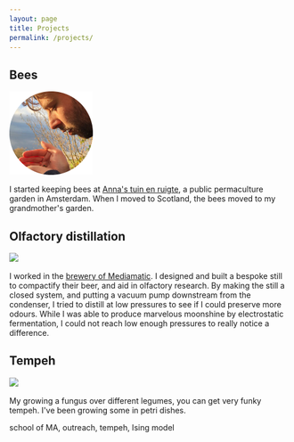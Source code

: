 ```yaml
---
layout: page
title: Projects
permalink: /projects/
---
```


<h2 class="main-col66"> Bees </h2>
<section class="main-col33 bottom-1">
		<img src="/assets/bees.png" width="150">
</section>
<p class="main-col66 bottom-1">I started keeping bees at <a href="http://annastuinenruigte.nl/en/welcome/" target="_blank">Anna's tuin en ruigte</a>, a public permaculture garden in Amsterdam. When I moved to Scotland, the bees moved to my grandmother's garden. </p>

<h2 class="main-col66"> Olfactory distillation </h2>
<section class="main-col33 bottom-1">
		<img src="/assets/distill.png" width="150">
</section>
<p class="main-col66 bottom-1">I worked in the <a href="https://www.mediamatic.net/en/page/284175/distillation-101" target="_blank">brewery of Mediamatic</a>. I designed and built a bespoke still to compactify their beer, and aid in olfactory research. By making the still a closed system, and putting a vacuum pump downstream from the condenser, I tried to distill at low pressures to see if I could preserve more odours. While I was able to produce marvelous moonshine by electrostatic fermentation, I could not reach low enough pressures to really notice a difference.</p>

<h2 class="main-col66"> Tempeh </h2>
<section class="main-col33 bottom-1">
		<img src="/assets/tempeh.png" width="150">
</section>
<p class="main-col66 bottom-1">My growing a fungus over different legumes, you can get very funky tempeh. I've been growing some in petri dishes.</p>



<p class="main-col66">school of MA, outreach, tempeh, Ising model</p>